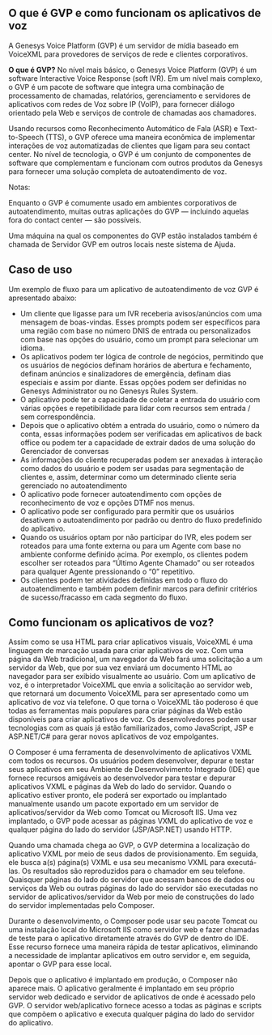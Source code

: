 ## O que é GVP e como funcionam os aplicativos de voz

A Genesys Voice Platform (GVP) é um servidor de mídia baseado em VoiceXML para provedores de serviços de rede e clientes corporativos.

**O que é GVP?**
No nível mais básico, o Genesys Voice Platform (GVP) é um software Interactive Voice Response (soft IVR). Em um nível mais complexo, o GVP é um pacote de software que integra uma combinação de processamento de chamadas, relatórios, gerenciamento e servidores de aplicativos com redes de Voz sobre IP (VoIP), para fornecer diálogo orientado pela Web e serviços de controle de chamadas aos chamadores.

Usando recursos como Reconhecimento Automático de Fala (ASR) e Text-to-Speech (TTS), o GVP oferece uma maneira econômica de implementar interações de voz automatizadas de clientes que ligam para seu contact center. No nível de tecnologia, o GVP é um conjunto de componentes de software que complementam e funcionam com outros produtos da Genesys para fornecer uma solução completa de autoatendimento de voz.

Notas:

Enquanto o GVP é comumente usado em ambientes corporativos de autoatendimento, muitas outras aplicações do GVP — incluindo aquelas fora do contact center — são possíveis.

Uma máquina na qual os componentes do GVP estão instalados também é chamada de Servidor GVP em outros locais neste sistema de Ajuda.

## Caso de uso
Um exemplo de fluxo para um aplicativo de autoatendimento de voz GVP é apresentado abaixo:

- Um cliente que ligasse para um IVR receberia avisos/anúncios com uma mensagem de boas-vindas. Esses prompts podem ser específicos para uma região com base no número DNIS de entrada ou personalizados com base nas opções do usuário, como um prompt para selecionar um idioma.
- Os aplicativos podem ter lógica de controle de negócios, permitindo que os usuários de negócios definam horários de abertura e fechamento, definam anúncios e sinalizadores de emergência, definam dias especiais e assim por diante. Essas opções podem ser definidas no Genesys Administrator ou no Genesys Rules System.
- O aplicativo pode ter a capacidade de coletar a entrada do usuário com várias opções e repetibilidade para lidar com recursos sem entrada / sem correspondência.
- Depois que o aplicativo obtém a entrada do usuário, como o número da conta, essas informações podem ser verificadas em aplicativos de back office ou podem ter a capacidade de extrair dados de uma solução do Gerenciador de conversas
- As informações do cliente recuperadas podem ser anexadas à interação como dados do usuário e podem ser usadas para segmentação de clientes e, assim, determinar como um determinado cliente seria gerenciado no autoatendimento
- O aplicativo pode fornecer autoatendimento com opções de reconhecimento de voz e opções DTMF nos menus.
- O aplicativo pode ser configurado para permitir que os usuários desativem o autoatendimento por padrão ou dentro do fluxo predefinido do aplicativo.
- Quando os usuários optam por não participar do IVR, eles podem ser roteados para uma fonte externa ou para um Agente com base no ambiente conforme definido acima. Por exemplo, os clientes podem escolher ser roteados para “Último Agente Chamado” ou ser roteados para qualquer Agente pressionando o “0” repetitivo.
- Os clientes podem ter atividades definidas em todo o fluxo do autoatendimento e também podem definir marcos para definir critérios de sucesso/fracasso em cada segmento do fluxo.


## Como funcionam os aplicativos de voz?

Assim como se usa HTML para criar aplicativos visuais, VoiceXML é uma linguagem de marcação usada para criar aplicativos de voz. Com uma página da Web tradicional, um navegador da Web fará uma solicitação a um servidor da Web, que por sua vez enviará um documento HTML ao navegador para ser exibido visualmente ao usuário. Com um aplicativo de voz, é o interpretador VoiceXML que envia a solicitação ao servidor web, que retornará um documento VoiceXML para ser apresentado como um aplicativo de voz via telefone. O que torna o VoiceXML tão poderoso é que todas as ferramentas mais populares para criar páginas da Web estão disponíveis para criar aplicativos de voz. Os desenvolvedores podem usar tecnologias com as quais já estão familiarizados, como JavaScript, JSP e ASP.NET/C# para gerar novos aplicativos de voz empolgantes.

O Composer é uma ferramenta de desenvolvimento de aplicativos VXML com todos os recursos. Os usuários podem desenvolver, depurar e testar seus aplicativos em seu Ambiente de Desenvolvimento Integrado (IDE) que fornece recursos amigáveis ​​ao desenvolvedor para testar e depurar aplicativos VXML e páginas da Web do lado do servidor. Quando o aplicativo estiver pronto, ele poderá ser exportado ou implantado manualmente usando um pacote exportado em um servidor de aplicativos/servidor da Web como Tomcat ou Microsoft IIS. Uma vez implantado, o GVP pode acessar as páginas VXML do aplicativo de voz e qualquer página do lado do servidor (JSP/ASP.NET) usando HTTP.

Quando uma chamada chega ao GVP, o GVP determina a localização do aplicativo VXML por meio de seus dados de provisionamento. Em seguida, ele busca a(s) página(s) VXML e usa seu mecanismo VXML para executá-las. Os resultados são reproduzidos para o chamador em seu telefone. Quaisquer páginas do lado do servidor que acessam bancos de dados ou serviços da Web ou outras páginas do lado do servidor são executadas no servidor de aplicativos/servidor da Web por meio de construções do lado do servidor implementadas pelo Composer.

Durante o desenvolvimento, o Composer pode usar seu pacote Tomcat ou uma instalação local do Microsoft IIS como servidor web e fazer chamadas de teste para o aplicativo diretamente através do GVP de dentro do IDE. Esse recurso fornece uma maneira rápida de testar aplicativos, eliminando a necessidade de implantar aplicativos em outro servidor e, em seguida, apontar o GVP para esse local.

Depois que o aplicativo é implantado em produção, o Composer não aparece mais. O aplicativo geralmente é implantado em seu próprio servidor web dedicado e servidor de aplicativos de onde é acessado pelo GVP. O servidor web/aplicativo fornece acesso a todas as páginas e scripts que compõem o aplicativo e executa qualquer página do lado do servidor do aplicativo.

